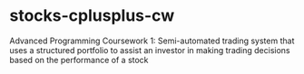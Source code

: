 # stocks-cplusplus-cw
Advanced Programming Coursework 1: Semi-automated trading system that uses a structured portfolio to assist an investor in making trading decisions based on the performance of a stock
